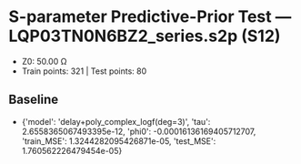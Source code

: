 # S-parameter Predictive-Prior Test — LQP03TN0N6BZ2_series.s2p (S12)
- Z0: 50.00 Ω
- Train points: 321  |  Test points: 80

## Baseline
- {'model': 'delay+poly_complex_logf(deg=3)', 'tau': 2.6558365067493395e-12, 'phi0': -0.00016136169405712707, 'train_MSE': 1.3244282095426871e-05, 'test_MSE': 1.760562226479454e-05}